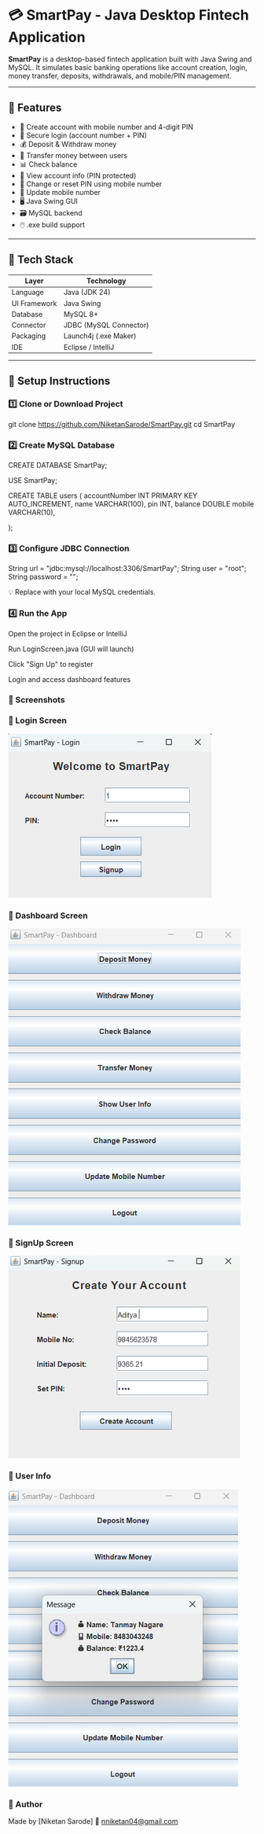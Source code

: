 # 💳 SmartPay - Java Desktop Fintech Application

**SmartPay** is a desktop-based fintech application built with Java Swing and MySQL. It simulates basic banking operations like account creation, login, money transfer, deposits, withdrawals, and mobile/PIN management.

---

## 🚀 Features

- 🧾 Create account with mobile number and 4-digit PIN
- 🔐 Secure login (account number + PIN)
- 💰 Deposit & Withdraw money
- 🔄 Transfer money between users
- 📊 Check balance
- 👤 View account info (PIN protected)
- 🔄 Change or reset PIN using mobile number
- 📱 Update mobile number
- 🖥️ Java Swing GUI
- 🗃️ MySQL backend
- 🖱️ .exe build support

---

## 🧱 Tech Stack

| Layer        | Technology             |
|--------------|------------------------|
| Language     | Java (JDK 24)          |
| UI Framework | Java Swing             |
| Database     | MySQL 8+               |
| Connector    | JDBC (MySQL Connector) |
| Packaging    | Launch4j (.exe Maker)  |
| IDE          | Eclipse / IntelliJ     |


---

## 🔧 Setup Instructions

### 1️⃣ Clone or Download Project

git clone https://github.com/NiketanSarode/SmartPay.git
cd SmartPay

### 2️⃣ Create MySQL Database

CREATE DATABASE SmartPay;

USE SmartPay;

CREATE TABLE users (
  accountNumber INT PRIMARY KEY AUTO_INCREMENT,
  name VARCHAR(100),
  pin INT,
  balance DOUBLE
  mobile VARCHAR(10),
  
);

### 3️⃣ Configure JDBC Connection

String url = "jdbc:mysql://localhost:3306/SmartPay";
String user = "root";
String password = "";


💡 Replace with your local MySQL credentials.

### 4️⃣ Run the App

Open the project in Eclipse or IntelliJ

Run LoginScreen.java (GUI will launch)

Click "Sign Up" to register

Login and access dashboard features

### 📸 Screenshots

### 🔐 Login Screen
![Login](Screenshots/loginscreen.png.png)

### 🧾 Dashboard Screen
![Dashboard](Screenshots/dashboard.png.png)

### 🔐 SignUp Screen
![SignUp](Screenshots/signupscreen.png.png)

### 🔐 User Info
![UserInfo](Screenshots/userinfo.png.png)

### 🙋 Author
Made by [Niketan Sarode]
📧 nniketan04@gmail.com



